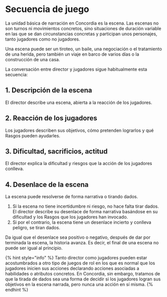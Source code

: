 # Secuencia de juego

La unidad básica de narración en Concordia es la escena. Las escenas no son turnos ni movimientos concretos, sino situaciones de duración variable en las que se dan circunstancias concretas y participan unos personajes, tanto jugadores como no jugadores.

Una escena puede ser un tiroteo, un baile, una negociación o el tratamiento de una herida, pero también un viaje en barco de varios días o la construcción de una casa.

La conversación entre director y jugadores sigue habitualmente esta secuencia:

## 1. Descripción de la escena

El director describe una escena, abierta a la reacción de los jugadores.

## 2. Reacción de los jugadores

Los jugadores describen sus objetivos, cómo pretenden lograrlos y qué Rasgos pueden ayudarles.

## 3. Dificultad, sacrificios, actitud

El director explica la dificultad y riesgos que la acción de los jugadores conlleva.

## 4. Desenlace de la escena

La escena puede resolverse de forma narrativa o tirando dados.

1. Si la escena no tiene incertidumbre ni riesgo, no hace falta tirar dados. El director describe su desenlace de forma narrativa basándose en su dificultad y los Rasgos que los jugadores han invocado.
2. Si por el contrario, la escena tiene un desenlace incierto y conlleva peligro, se tiran dados.

Da igual que el desenlace sea positivo o negativo, después de dar por terminada la escena, la historia avanza. Es decir, el final de una escena no puede ser igual al principio.

{% hint style="info" %}
Tanto director como jugadores pueden estar acostumbrados a otro tipo de juegos de rol en los que es normal que los jugadores inicien sus acciones declarando acciones asociadas a habilidades o atributos concretos. En Concordia, sin embargo, tratamos de que la tirada de dados sea una forma de decidir si los jugadores logran sus objetivos en la escena narrada, pero nunca una acción en sí misma.
{% endhint %}
